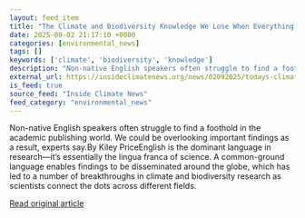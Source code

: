 ```yaml
---
layout: feed_item
title: "The Climate and Biodiversity Knowledge We Lose When Everything’s in English"
date: 2025-09-02 21:17:10 +0000
categories: [environmental_news]
tags: []
keywords: ['climate', 'biodiversity', 'knowledge']
description: "Non-native English speakers often struggle to find a foothold in the academic publishing world"
external_url: https://insideclimatenews.org/news/02092025/todays-climate-english-language-bias-environment/
is_feed: true
source_feed: "Inside Climate News"
feed_category: "environmental_news"
---
```


Non-native English speakers often struggle to find a foothold in the academic publishing world. We could be overlooking important findings as a result, experts say.By Kiley PriceEnglish is the dominant language in research—it’s essentially the lingua franca of science. A common-ground language enables findings to be disseminated around the globe, which has led to a number of breakthroughs in climate and biodiversity research as scientists connect the dots across different fields.&nbsp;

[Read original article](https://insideclimatenews.org/news/02092025/todays-climate-english-language-bias-environment/)
